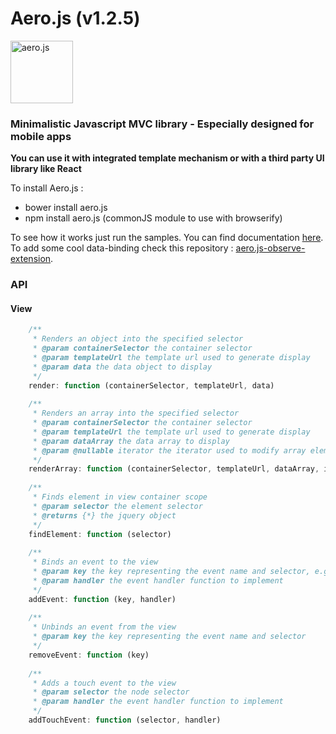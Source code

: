 Aero.js (v1.2.5)
====================

<img src="http://thibaud.bourgeois.free.fr/aerojs/img/aerojs.png" alt="aero.js" height="100px"/>

### Minimalistic Javascript MVC library - Especially designed for mobile apps

<b>You can use it with integrated template mechanism or with a third party UI library like React</b>

To install Aero.js :
- bower install aero.js
- npm install aero.js (commonJS module to use with browserify)

To see how it works just run the samples.
You can find documentation <a href="http://teabow.github.io/aero.js">here</a>.
<br>
To add some cool data-binding check this repository : <a href="https://github.com/teabow/aero.js-observe-extension">aero.js-observe-extension</a>.

### API
#### View
```javascript
    /**
     * Renders an object into the specified selector
     * @param containerSelector the container selector
     * @param templateUrl the template url used to generate display
     * @param data the data object to display
     */
    render: function (containerSelector, templateUrl, data)
    
    /**
     * Renders an array into the specified selector
     * @param containerSelector the container selector
     * @param templateUrl the template url used to generate display
     * @param dataArray the data array to display
     * @param @nullable iterator the iterator used to modify array element before injection
     */
    renderArray: function (containerSelector, templateUrl, dataArray, iterator)
    
    /**
     * Finds element in view container scope
     * @param selector the element selector
     * @returns {*} the jquery object
     */
    findElement: function (selector)
    
    /**
     * Binds an event to the view
     * @param key the key representing the event name and selector, e.g 'click button#btnSave'
     * @param handler the event handler function to implement
     */
    addEvent: function (key, handler)
    
    /**
     * Unbinds an event from the view
     * @param key the key representing the event name and selector
     */
    removeEvent: function (key)
    
    /**
     * Adds a touch event to the view
     * @param selector the node selector
     * @param handler the event handler function to implement
     */
    addTouchEvent: function (selector, handler)
```

